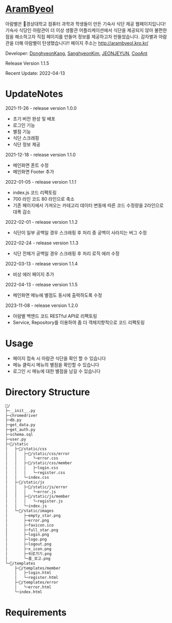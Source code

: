# [AramByeol](http://arambyeol.kro.kr/)
아람별은 🏫경상대학교 컴퓨터 과학과 학생들이 만든 기숙사 식단 제공 웹페이지입니다! 
기숙사 식당인 아람관이 더 이상 생활관 어플리케이션에서 식단을 제공되지 않아 불편한 점을 해소하고자 직접 페이지를 만들어 정보를 제공하고자 만들었습니다.
감자별과 아람관을 더해 아람별이 탄생했습니다!!
페이지 주소는 http://arambyeol.kro.kr/ 

Developer: [DonghyeonKang](https://github.com/DonghyeonKang), [SanghyeonKim](https://github.com/limetimeline), [JEONJEYUN](https://github.com/JEONJEYUN), [CooAnt](https://github.com/CooAnt)

Release Version 1.1.5

Recent Update: 2022-04-13
# UpdateNotes
2021-11-26 - release version 1.0.0
- 초기 버전 완성 및 배포
- 로그인 기능 
- 별점 기능 
- 식단 스크래핑
- 식단 정보 제공

2021-12-18 - release version 1.1.0
- 메인화면 폰트 수정
- 메인화면 Footer 추가

2022-01-05 - release version 1.1.1
- index.js 코드 리팩토링 
- 700 라인 코드 80 라인으로 축소
- 기존 페이지에서 가져오는 카테고리 데이터 변동에 따른 코드 수정량을 2라인으로 대폭 감소 

2022-02-01 - release version 1.1.2
- 식단이 일부 공백일 경우 스크래핑 후 처리 중 공백이 사라지는 버그 수정

2022-02-24 - release version 1.1.3
- 식단 전체가 공백일 경우 스크래핑 후 처리 로직 에러 수정

2022-03-13 - release version 1.1.4
- 비상 에러 페이지 추가

2022-04-13 - release version 1.1.5
- 메인화면 메뉴에 별점도 동시에 출력하도록 수정

2023-11-08 - release version 1.2.0
- 아람별 백엔드 코드 RESTful API로 리팩토링
- Service, Repository를 이용하여 좀 더 객체지향적으로 코드 리팩토링

# Usage
- 페이지 접속 시 아람관 식단을 확인 할 수 있습니다
- 메뉴 클릭시 메뉴의 별점을 확인할 수 있습니다 
- 로그인 시 메뉴에 대한 별점을 남길 수 있습니다

# Directory Structure
```bash
📂/
├─__init__.py
├─chromedriver
├─db.py
├─get_data.py
├─get_auth.py
├─schema.sql
├─user.py
├─📂/static
│   ├─📂/static/css
│   │   ├─📂/static/css/error
│   │   │   └─error.css
│   │   ├─📂/static/css/member
│   │   │   ├─login.css
│   │   │   └─register.css
│   │   └─index.css
│   ├─📂/static/js
│   │   ├─📂/static/js/error
│   │   │   └─error.js
│   │   ├─📂/static/js/member
│   │   │   └─register.js
│   │   └─index.js
│   └─📂/static/images
│       ├─empty_star.png
│       ├─error.png
│       ├─favicon.ico
│       ├─full_star.png
│       ├─login.png
│       ├─logo.png
│       ├─logout.png
│       ├─x_icon.png
│       ├─뒤로가기.png
│       └─홈_로고.png
└─📂/templates
    ├─📂/templates/member
    │   ├─login.html
    │   └─register.html
    ├─📂/templates/error
    │   └─error.html
    └─index.html
```
    
# Requirements
